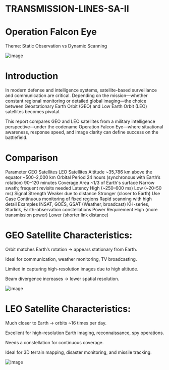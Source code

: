 # TRANSMISSION-LINES-SA-II

# Operation Falcon Eye

Theme: Static Observation vs Dynamic Scanning

![image](https://github.com/user-attachments/assets/2b3eb6b0-aedf-4309-9ea9-9ada8885260e)

# Introduction
In modern defense and intelligence systems, satellite-based surveillance and communication are critical. Depending on the mission—whether constant regional monitoring or detailed global imaging—the choice between Geostationary Earth Orbit (GEO) and Low Earth Orbit (LEO) satellites becomes pivotal.

This report compares GEO and LEO satellites from a military intelligence perspective—under the codename Operation Falcon Eye—where situational awareness, response speed, and image clarity can define success on the battlefield.


# Comparison 
Parameter	GEO Satellites	LEO Satellites
Altitude	~35,786 km above the equator	~500–2,000 km
Orbital Period	24 hours (synchronous with Earth’s rotation)	90–120 minutes
Coverage Area	~1/3 of Earth's surface	Narrow swath; frequent revisits needed
Latency	High (~250–600 ms)	Low (~20–50 ms)
Signal Strength	Weaker due to distance	Stronger (closer to Earth)
Use Case	Continuous monitoring of fixed regions	Rapid scanning with high detail
Examples	INSAT, GOES, GSAT (Weather, broadcast)	KH-series, Starlink, Earth-observation constellations
Power Requirement	High (more transmission power)	Lower (shorter link distance)


 # GEO Satellite Characteristics:
Orbit matches Earth’s rotation → appears stationary from Earth.

Ideal for communication, weather monitoring, TV broadcasting.

Limited in capturing high-resolution images due to high altitude.

Beam divergence increases → lower spatial resolution.

![image](https://github.com/user-attachments/assets/c035d69a-fe75-4a3e-ac80-6c4038495f84)


# LEO Satellite Characteristics:
Much closer to Earth → orbits ~16 times per day.

Excellent for high-resolution Earth imaging, reconnaissance, spy operations.

Needs a constellation for continuous coverage.

Ideal for 3D terrain mapping, disaster monitoring, and missile tracking.

![image](https://github.com/user-attachments/assets/8dcb6323-0403-4044-a2df-4991a6a7bf76)




